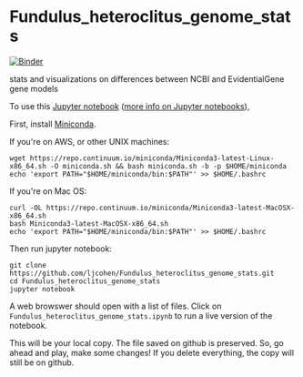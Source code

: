 # Fundulus_heteroclitus_genome_stats

[![Binder](https://mybinder.org/badge.svg)](https://mybinder.org/v2/gh/ljcohen/Fundulus_heteroclitus_genome_stats/master)

stats and visualizations on differences between NCBI and EvidentialGene gene models

To use this [Jupyter notebook](http://jupyter.readthedocs.io/en/latest/install.html)
([more info on Jupyter notebooks](http://angus.readthedocs.io/en/2017/Jupyter-Notebook-Notes.html)),

First, install [Miniconda](https://conda.io/miniconda.html).

If you're on AWS, or other UNIX machines:
```
wget https://repo.continuum.io/miniconda/Miniconda3-latest-Linux-x86_64.sh -O miniconda.sh && bash miniconda.sh -b -p $HOME/miniconda
echo 'export PATH="$HOME/miniconda/bin:$PATH"' >> $HOME/.bashrc
```

If you're on Mac OS:
```
curl -OL https://repo.continuum.io/miniconda/Miniconda3-latest-MacOSX-x86_64.sh
bash Miniconda3-latest-MacOSX-x86_64.sh
echo 'export PATH="$HOME/miniconda/bin:$PATH"' >> $HOME/.bashrc
```

Then run jupyter notebook:

```
git clone https://github.com/ljcohen/Fundulus_heteroclitus_genome_stats.git
cd Fundulus_heteroclitus_genome_stats
jupyter notebook
```

A web browswer should open with a list of files. Click on `Fundulus_heteroclitus_genome_stats.ipynb` to run a live version of the notebook. 

This will be your local copy. The file saved on github is preserved. So, go ahead and play, make some changes! If you delete everything, the copy will still be on github.
